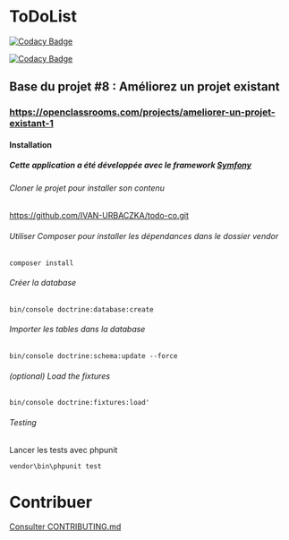 # ToDoList
[![Codacy Badge](https://api.codacy.com/project/badge/Grade/48382e842ef0416f81cec17dbc8217fb)](https://www.codacy.com/manual/IVAN-URBACZKA/todo-co?utm_source=github.com&amp;utm_medium=referral&amp;utm_content=IVAN-URBACZKA/todo-co&amp;utm_campaign=Badge_Grade)

[![Codacy Badge](https://api.codacy.com/project/badge/Grade/f8ba6e03251648048920ac80c27ffa04)](https://app.codacy.com/manual/IVAN-URBACZKA/todo-co?utm_source=github.com&utm_medium=referral&utm_content=IVAN-URBACZKA/todo-co&utm_campaign=Badge_Grade_Dashboard)

## Base du projet #8 : Améliorez un projet existant

### https://openclassrooms.com/projects/ameliorer-un-projet-existant-1

#### Installation

##### Cette application a été développée avec le framework [Symfony](https://symfony.com/)

###### Cloner le projet pour installer son contenu
https://github.com/IVAN-URBACZKA/todo-co.git

###### Utiliser Composer pour installer les dépendances dans le dossier vendor
```
composer install
```


###### Créer la database
```
bin/console doctrine:database:create
```


###### Importer les tables dans la database
```
bin/console doctrine:schema:update --force
```


###### (optional) Load the fixtures
```
bin/console doctrine:fixtures:load'
```


###### Testing
Lancer les tests avec phpunit
```
vendor\bin\phpunit test
```

# Contribuer
[Consulter CONTRIBUTING.md](https://github.com/IVAN-URBACZKA/todo-co/blob/master/CONTRIBUTING.md)
